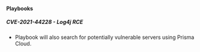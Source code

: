 
#### Playbooks
##### CVE-2021-44228 - Log4j RCE
- Playbook will also search for potentially vulnerable servers using Prisma Cloud.
